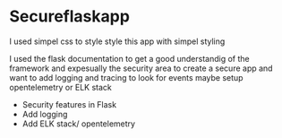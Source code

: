 # Secureflaskapp

I used simpel css to style style this app with simpel styling

I used the flask documentation to get a good understandig of the framework and expesually the security area to create a secure app and want to add logging and tracing to look for events maybe setup opentelemetry or ELK stack

- Security features in Flask
- Add logging
- Add ELK stack/ opentelemetry
